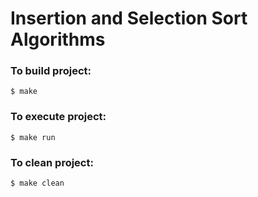 # Insertion and Selection Sort Algorithms

### To build project:
```
$ make
```

### To execute project:
```
$ make run
```

### To clean project:
```
$ make clean
```
